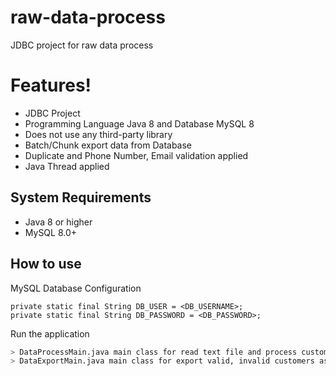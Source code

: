 # raw-data-process
JDBC project for raw data process

# Features!
  - JDBC Project
  - Programming Language Java 8 and Database MySQL 8
  - Does not use any third-party library
  - Batch/Chunk export data from Database
  - Duplicate and Phone Number, Email validation applied
  - Java Thread applied

## System Requirements
- Java 8 or higher
- MySQL 8.0+

## How to use

MySQL Database Configuration
```properties
private static final String DB_USER = <DB_USERNAME>;
private static final String DB_PASSWORD = <DB_PASSWORD>;
```

Run the application
```sh
> DataProcessMain.java main class for read text file and process customers data
> DataExportMain.java main class for export valid, invalid customers as CSV format
```
